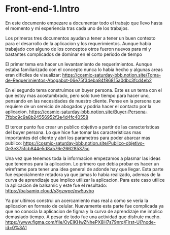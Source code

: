 # Front-end-1.Intro

En este documento empezare a documentar todo el trabajo que llevo hasta el momento y mi experiencia tras cada uno de los trabajos. 


Los primeros tres documentos ayudan a tener a tener un buen contexto para el desarrollo de la aplicacion y los requerimientos. Aunque habia trabajado con alguno de los conceptos otros fueron nuevos para mi y bastantes complicados de dominar en el corto periodo de tiempo 



El primer tema era hacer un levantamiento de requerimientos. Aunque estaba familiarizado con el concepto nunca lo habia hecho y algunas areas eran dificiles de visualizar: https://cosmic-saturday-bbb.notion.site/Toma-de-Requerimientos-Abogabot-06e75f34eba84f86815a0dbc3fcd4eb2

En el segundo tema construimos un buyer persona. Este es un tema con el que estoy mas acostumbrado, pero solo tuve tiempo para hacer uno, pensando en las necesidades de nuestro cliente. Pense en la persona que requiere de un servicio de abogados y podria hacer el contacto por la aplicacion. 
https://cosmic-saturday-bbb.notion.site/Buyer-Persona-7fbbc9c9a8b24556952f3e4d4fc40558

El tercer punto fue crear un publico objetivo a partir de las caracteristicas del buyer persona. Lo que hice fue tomar las caracteristicas mas importantes del cliente y abri los parametros para poder abarcar mas publico: https://cosmic-saturday-bbb.notion.site/Publico-objetivo-0e3e375fcb844e5d8a576e266285375c


Una vez que tenemos toda la informacion empezamos a plasmar las ideas que tenemos para la aplicacion. Lo primero que debia probar es hacer un wireframe para tener una idea general de adonde hay que llegar. Esta parte fue especialmente retadora ya que jamas lo habia realizado, ademas de la curva de aprendizaje que implico utilizar la aplicacion. Para este caso utilice la aplicacion de balsamic y este fue el resultado: https://balsamiq.cloud/s3gzwpe/pw5uvbo


Ya por ultimos construi un acercamiento mas real a como se veria la aplicacion en formato de celular. Nuevamente esta parte fue complicada ya que no conocia la aplicacion de figma y la curva de aprendizaje me implico demasiado tiempo. A pesar de todo fue una actividad que disfrute mucho. 
https://www.figma.com/file/OyEIKHwZNhePX8H7s79nrq/First-UI?node-id=0%3A1
